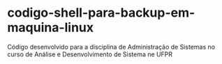 # codigo-shell-para-backup-em-maquina-linux
Código desenvolvido para a disciplina de Administração de Sistemas no curso de Análise e Desenvolvimento de Sistema ne UFPR
